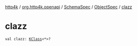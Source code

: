[http4k](../../../index.md) / [org.http4k.openapi](../../index.md) / [SchemaSpec](../index.md) / [ObjectSpec](index.md) / [clazz](./clazz.md)

# clazz

`val clazz: `[`KClass`](https://kotlinlang.org/api/latest/jvm/stdlib/kotlin.reflect/-k-class/index.html)`<*>?`